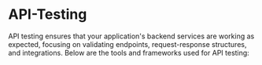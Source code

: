 # API-Testing
API testing ensures that your application's backend services are working as expected, focusing on validating endpoints, request-response structures, and integrations. Below are the tools and frameworks used for API testing:
